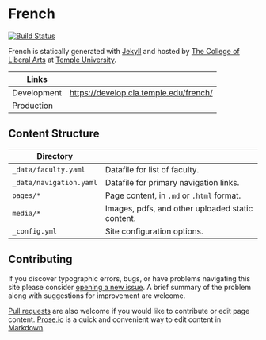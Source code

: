 # French

[![Build Status][travis-img]][travis]

French is statically generated with [Jekyll](https://jekyllrb.com) and hosted by [The College of Liberal Arts](https://liberalarts.temple.edu) at [Temple University](https://temple.edu).

| Links |  |
| --- | --- |
| Development | https://develop.cla.temple.edu/french/ |
| Production |  |

## Content Structure

| Directory |  |
| --- | --- |
| ````_data/faculty.yaml```` | Datafile for list of faculty. |
| ````_data/navigation.yaml```` | Datafile for primary   navigation links. |
| ````pages/*```` | Page content, in ````.md```` or ````.html```` format. |
| ````media/*```` | Images, pdfs, and other uploaded static content. |
| ````_config.yml```` | Site configuration options. |

## Contributing

If you discover typographic errors, bugs, or have problems navigating this site please consider [opening a new issue][issue]. A brief summary of the problem along with suggestions for improvement are welcome.

[Pull requests][pr] are also welcome if you would like to contribute or edit page content. [Prose.io][prose] is a quick and convenient way to edit content in [Markdown][md].


[travis]: https://travis-ci.org/TULiberalArts/French
[travis-img]: https://travis-ci.org/TULiberalArts/French.svg?branch=master
[jekyll]: https://https://jekyllrb.com
[issue]: https://github.com/TULiberalArts/French/issues
[pr]: https://help.github.com/articles/about-pull-requests/
[prose]: https://prose.io/#TULiberalArts/French
[md]: http://whatismarkdown.com/
